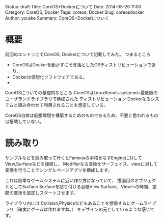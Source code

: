 Status: draft
Title: CoreOS+Dockerについて
Date: 2014-05-26 11:00
Category: CoreOS, Docker
Tags: coreos, Docker
Slug: coreosdocker
Author: youske
Summary: CoreOS+Dockerについて

# 概要
前回のエントリにてCoreOS, Dockerについて記載してみた。
つまるところ
* CoreOSはDockerを動かすにそぎ落としたOSディストリビューションであり、
* Dockerは仮想化ソフトウェアである。
* 



CoreOSについての基礎的なところ
CoreOSはLinuxKernel+systemd+最低限のユーザランドライブラリで構成された
ディストリビューション
Dockerなるシステムと組み合わせて利用されることを想定している。

CoreOS自体は仮想環境を構築するためのものであるため、不要と思われるものは搭載していない。


# 読み取り
サンプルなどを読み取って行くとFamousの中核をなすEngineに対してView,Surfaceなどを接続し、
Modifierなる変換をサーフェイス、viewに対して変換を行うことでシングルページアプリを構成します。

これは簡単なゲームシステムに近い作り方になっていて、
描画用のオブジェクトとしてSurface
Surfaceを貼り付ける台紙View
Surface、Viewへの時間、空間の変換を設定しスタートさせます。

ライブラリ内には
Collision,Physicsなどもあることを想像するにゲームライブラリ（確実にゲームは作れますね。）
をデザインの元としているような感じです。




